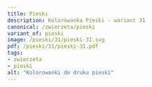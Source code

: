 ```yaml
---
title: Pieski
description: Kolorowanka Pieski - wariant 31
canonical: /zwierzeta/pieski
variant_of: pieski
image: /pieski/31/pieski-31.svg
pdf: /pieski/31/pieski-31.pdf
tags:
- zwierzeta
- pieski
alt: "Kolorowanki do druku pieski"
---
```

